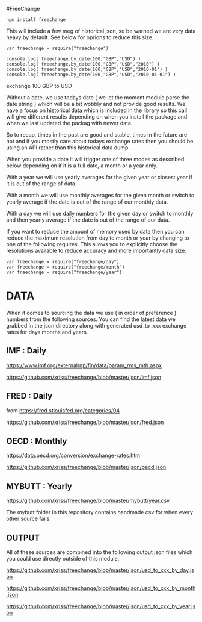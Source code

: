 
#FreeChange


	npm install freechange


This will include a few meg of historical json, so be warned we are 
very data heavy by default. See below for oprions to reduce this size.


	var freechange = require("freechange")

	console.log( freechange.by_date(100,"GBP","USD") )
	console.log( freechange.by_date(100,"GBP","USD","2010") )
	console.log( freechange.by_date(100,"GBP","USD","2010-01") )
	console.log( freechange.by_date(100,"GBP","USD","2010-01-01") )


exchange 100 GBP to USD

Without a date, we use todays date ( we let the moment module parse the 
date string ) which will be a bit wobbly and not provide good results. 
We have a focus on historical data which is included in the library so 
this call will give different results depending on when you install the 
package and when we last updated the packag with newer data.

So to recap, times in the past are good and stable, times in the future 
are not and if you mostly care about todays exchange rates then you 
should be using an API rather than this historical data dump.

When you provide a date it will trigger one of three modes as described 
below depending on if it is a full date, a month or a year only.

With a year we will use yearly averages for the given year or closest 
year if it is out of the range of data.

With a month we will use monthly averages for the given month or switch 
to yearly average if the date is out of the range of our monthly data.

With a day we will use daily numbers for the given day or switch to 
monthly and then yearly average if the date is out of the range of our 
data.

If you want to reduce the amount of memory used by data then you can 
reduce the maximum resolution from day to month or year by changing to 
one of the following requires. This allows you to explicitly choose the 
resolutions available to reduce accuracy and more importantly data 
size.


	var freechange = require("freechange/day")
	var freechange = require("freechange/month")
	var freechange = require("freechange/year")


# DATA

When it comes to sourcing the data we use ( in order of preference ) 
numbers from the following sources. You can find the latest data we 
grabbed in the json directory along with generated usd_to_xxx exchange 
rates for days months and years.


## IMF : Daily

https://www.imf.org/external/np/fin/data/param_rms_mth.aspx

https://github.com/xriss/freechange/blob/master/json/imf.json


## FRED : Daily

from https://fred.stlouisfed.org/categories/94

https://github.com/xriss/freechange/blob/master/json/fred.json


## OECD : Monthly

https://data.oecd.org/conversion/exchange-rates.htm

https://github.com/xriss/freechange/blob/master/json/oecd.json


## MYBUTT : Yearly

https://github.com/xriss/freechange/blob/master/mybutt/year.csv

The mybutt folder in this repository contains handmade csv for when 
every other source fails.


## OUTPUT

All of these sources are combined into the following output json files which 
you could use directly outside of this module.


https://github.com/xriss/freechange/blob/master/json/usd_to_xxx_by_day.json

https://github.com/xriss/freechange/blob/master/json/usd_to_xxx_by_month.json

https://github.com/xriss/freechange/blob/master/json/usd_to_xxx_by_year.json

